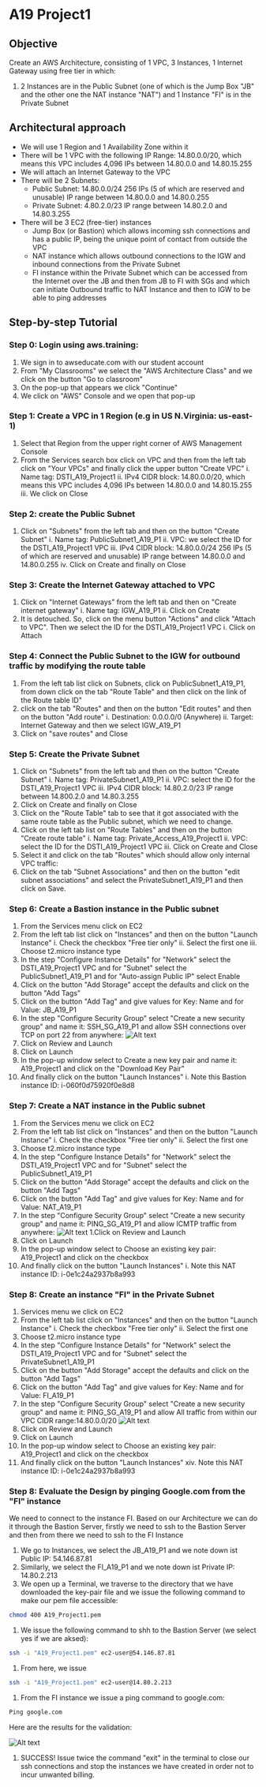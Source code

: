 # A19 Project1
## Objective 
Create an AWS Architecture, consisting of 1 VPC, 3 Instances, 1 Internet Gateway using free tier in which:
1. 2 Instances are in the Public Subnet (one of which is the Jump Box "JB" and the other one the NAT instance "NAT") and 1 Instance "FI" is in the Private Subnet

## Architectural approach
* We will use 1 Region and 1 Availability Zone within it
* There will be 1 VPC with the following IP Range: 14.80.0.0/20, which means this VPC includes 4,096 IPs between 14.80.0.0 and 14.80.15.255
* We will attach an Internet Gateway to the VPC
* There will be 2 Subnets:
    * Public Subnet: 14.80.0.0/24 256 IPs (5 of which are reserved and unusable) IP range between 14.80.0.0 and 14.80.0.255
    * Private Subnet: 4.80.2.0/23 IP range between 14.80.2.0 and 14.80.3.255
* There will be 3 EC2 (free-tier) instances
    * Jump Box (or Bastion) which allows incoming ssh connections and has a public IP, being the unique point of contact from outside the VPC
    * NAT instance which allows outbound connections to the IGW and inbound connections from the Private Subnet
    * FI instance within the Private Subnet which can be accessed from the Internet over the JB and then from JB to FI with SGs and which can initiate Outbound traffic to NAT Instance and then to IGW to be able to ping addresses

## Step-by-step Tutorial
### Step 0: Login using aws.training:
1. We sign in to awseducate.com with our student account
1. From "My Classrooms" we select the "AWS Architecture Class" and we click on the button "Go to classroom"
1. On the pop-up that appears we click "Continue"
1. We click on "AWS" Console and we open that pop-up

### Step 1: Create a VPC in 1 Region (e.g in US N.Virginia: us-east-1)
1. Select that Region from the upper right corner of AWS Management Console
2. From the Services search box click on VPC and then from the left tab click on "Your VPCs" and finally click the upper button "Create VPC"
	i. Name tag: DSTI_A19_Project1
    ii. IPv4 CIDR block: 14.80.0.0/20, which means this VPC includes 4,096 IPs between 14.80.0.0 and 14.80.15.255
	iii. We click on Close
### Step 2: create the Public Subnet
1. Click on "Subnets" from the left tab and then on the button "Create Subnet"
    i. Name tag: PublicSubnet1_A19_P1
	ii. VPC: we select the ID for the DSTI_A19_Project1 VPC
	iii. IPv4 CIDR block: 14.80.0.0/24 256 IPs (5 of which are reserved and unusable) IP range between 14.80.0.0 and 14.80.0.255
	iv. Click on Create and finally on Close

### Step 3: Create the Internet Gateway	attached to VPC		
1. Click on "Internet Gateways" from the left tab and then on "Create internet gateway"
i. Name tag:  IGW_A19_P1
ii. Click on Create
1. It is detouched.  So, click on the menu button "Actions" and click "Attach to VPC". Then we select the ID for the DSTI_A19_Project1 VPC
i. Click on Attach

### Step 4: Connect the Public Subnet to the IGW for outbound traffic by modifying the route table
1. From the left tab list click on Subnets, click on PublicSubnet1_A19_P1, from down click on the tab "Route Table" and then click on the  link of the Route table ID"
1. click on the tab "Routes" and then on the button "Edit routes" and then on the button "Add route"
i. Destination: 0.0.0.0/0 (Anywhere)
ii. Target: Internet Gateway and then we select  IGW_A19_P1
1. Click on "save routes" and Close

### Step 5: Create the Private Subnet
1. Click on "Subnets" from the left tab and then on the button "Create Subnet"
i. Name tag: PrivateSubnet1_A19_P1
ii. VPC: select the ID for the DSTI_A19_Project1 VPC
iii. IPv4 CIDR block: 14.80.2.0/23 IP range between 14.800.2.0 and 14.80.3.255
1. Click on Create and finally on Close
1. Click on the "Route Table" tab to see that it got associated with the same route table as the Public subnet, which we need to change.
1. Click on the left tab list on "Route Tables" and then on the button "Create route table"
i. Name tag: Private_Access_A19_Project1
ii. VPC: select the ID for the DSTI_A19_Project1 VPC
iii. Click on Create and Close
1. Select it and click on the tab "Routes" which should allow only internal VPC traffic:
1. Click on the tab "Subnet Associations" and then on the button "edit subnet associations" and select the PrivateSubnet1_A19_P1 and then click on Save.

### Step 6: Create a Bastion instance in the Public subnet
1. From the Services menu click on EC2
2. From the left tab list click on "Instances" and then on the button "Launch Instance"
i. Check the checkbox "Free tier only"
ii. Select the first one
iii. Choose t2.micro instance type
1. In the step "Configure Instance Details" for "Network" select the DSTI_A19_Project1 VPC and for "Subnet" select the PublicSubnet1_A19_P1 and for "Auto-assign Public IP" select Enable
1.  Click on the button "Add Storage" accept the defaults and click on the button "Add Tags"
1. Click on the button "Add Tag" and give values for Key: Name and for Value:  JB_A19_P1
1. In the step "Configure Security Group" select "Create a new security group" and name it: SSH_SG_A19_P1 and allow SSH connections over TCP on port 22 from anywhere:
![Alt text](/Bastion.png?raw=true "Bastion")
1. Click on Review and Launch
1. Click on Launch
1. In the pop-up window select to Create a new key pair and name it: A19_Project1 and click on the "Download Key Pair"
1. And finally click on the button "Launch Instances"
i. Note this Bastion instance ID: i-060f0d75920f0e8d8

### Step 7: Create a NAT instance in the Public subnet
1. From the Services menu we click on EC2
1. From the left tab list click on "Instances" and then on the button "Launch Instance"
i. Check the checkbox "Free tier only"
ii. Select the first one
1. Choose t2.micro instance type
1. In the step "Configure Instance Details" for "Network" select the DSTI_A19_Project1 VPC and for "Subnet" select the PublicSubnet1_A19_P1
1. Click on the button "Add Storage" accept the defaults and click on the button "Add Tags"
1. Click on the button "Add Tag" and give values for Key: Name and for Value:  NAT_A19_P1
1. In the step "Configure Security Group" select "Create a new security group" and name it: PING_SG_A19_P1 and allow ICMTP traffic from anywhere:
![Alt text](/NAT.png?raw=true "NAT")
1.Click on Review and Launch
1. Click on Launch
1. In the pop-up window select to Choose an existing key pair: A19_Project1 and click on the checkbox
1. And finally click on the button "Launch Instances"
i. Note this NAT instance ID: i-0e1c24a2937b8a993 
		
### Step 8: Create an instance "FI" in the Private Subnet
1. Services menu we click on EC2
1. From the left tab list click on "Instances" and then on the button "Launch Instance"
i. Check the checkbox "Free tier only"
ii. Select the first one
1. Choose t2.micro instance type
1. In the step "Configure Instance Details" for "Network" select the DSTI_A19_Project1 VPC and for "Subnet" select the PrivateSubnet1_A19_P1
1. Click on the button "Add Storage" accept the defaults and click on the button "Add Tags"
1. Click on the button "Add Tag" and give values for Key: Name and for Value:  FI_A19_P1
1. In the step "Configure Security Group" select "Create a new security group" and name it: PING_SG_A19_P1 and allow All traffic from within our VPC CIDR range:14.80.0.0/20
![Alt text](/FI.png?raw=true "FI")
1. Click on Review and Launch
1. Click on Launch
1. In the pop-up window select to Choose an existing key pair: A19_Project1 and click on the checkbox
1. And finally click on the button "Launch Instances"
xiv. Note this NAT instance ID: i-0e1c24a2937b8a993 

### Step 8: Evaluate the Design by pinging Google.com from the "FI" instance
We need to connect to the instance FI. Based on our Architecture we can do it through the Bastion Server, firstly we need to ssh to the Bastion Server and then from there we need to ssh to the FI Instance
1. We go to Instances, we select the JB_A19_P1 and we note down ist Public IP: 54.146.87.81
1. Similarly, we select the FI_A19_P1 and we note down ist Private IP: 14.80.2.213
1. We open up a Terminal, we traverse to the directory that we have downloaded the key-pair file and we issue the following command to make our pem file accessible:
```sh
chmod 400 A19_Project1.pem
```
1. We issue the following command to shh to the Bastion Server (we select yes if we are aksed):
```sh 
ssh -i "A19_Project1.pem" ec2-user@54.146.87.81
```
1. From here, we issue
```sh
ssh -i "A19_Project1.pem" ec2-user@14.80.2.213
```
1. From the FI instance we issue a ping command to google.com:
```sh
Ping google.com
```
			
Here are the results for the validation:

![Alt text](/Results.png?raw=true "results")
			
1. SUCCESS! Issue twice the command "exit" in the terminal to close our ssh connections and stop the instances we have created in order not to incur unwanted billing.
